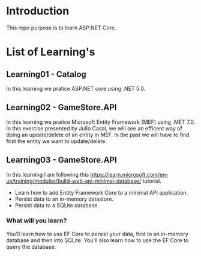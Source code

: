 # Introduction 
This repo purpose is to learn ASP.NET Core.


# List of Learning's

## Learning01 - Catalog
In this learning we pratice ASP.NET core using .NET 5.0.

## Learning02 - GameStore.API
In this learning we pratice Microsoft Entity Framework (MEF) using .MET 7.0. In this exercise presented by Julio Casal,
we will see an efficent way of doing an update/delete of an entity in MEF. In the past we will have to find first the entity we want to update/delete. 

## Learning03 - GameStore.API
In this learning I am following this https://learn.microsoft.com/en-us/training/modules/build-web-api-minimal-database/ tutorial.

- Learn how to add Entity Framework Core to a minimal API application.
- Persist data to an in-memory datastore.
- Persist data to a SQLite database.

### What will you learn?
You'll learn how to use EF Core to persist your data, first to an in-memory database and then into SQLite. You'll also learn how to use the EF Core to query the database.
